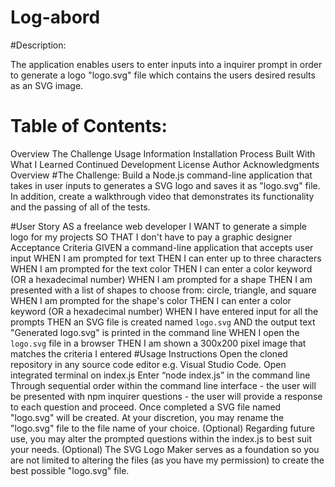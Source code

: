# Log-abord

#Description:

The application enables users to enter inputs into a inquirer prompt in order to generate a logo "logo.svg" file which contains the users desired results as an SVG image.

# Table of Contents:
Overview
The Challenge
Usage Information
Installation Process
Built With
What I Learned
Continued Development
License
Author
Acknowledgments
Overview
#The Challenge:
Build a Node.js command-line application that takes in user inputs to generates a SVG logo and saves it as "logo.svg" file. In addition, create a walkthrough video that demonstrates its functionality and the passing of all of the tests.

#User Story
AS a freelance web developer
I WANT to generate a simple logo for my projects
SO THAT I don't have to pay a graphic designer
Acceptance Criteria
GIVEN a command-line application that accepts user input
WHEN I am prompted for text
THEN I can enter up to three characters
WHEN I am prompted for the text color
THEN I can enter a color keyword (OR a hexadecimal number)
WHEN I am prompted for a shape
THEN I am presented with a list of shapes to choose from: circle, triangle, and square
WHEN I am prompted for the shape's color
THEN I can enter a color keyword (OR a hexadecimal number)
WHEN I have entered input for all the prompts
THEN an SVG file is created named `logo.svg`
AND the output text "Generated logo.svg" is printed in the command line
WHEN I open the `logo.svg` file in a browser
THEN I am shown a 300x200 pixel image that matches the criteria I entered
#Usage Instructions
Open the cloned repository in any source code editor e.g. Visual Studio Code.
Open integrated terminal on index.js
Enter “node index.js” in the command line
Through sequential order within the command line interface - the user will be presented with npm inquirer questions - the user will provide a response to each question and proceed.
Once completed a SVG file named "logo.svg" will be created.
At your discretion, you may rename the "logo.svg" file to the file name of your choice.
(Optional) Regarding future use, you may alter the prompted questions within the index.js to best suit your needs.
(Optional) The SVG Logo Maker serves as a foundation so you are not limited to altering the files (as you have my permission) to create the best possible "logo.svg" file.
